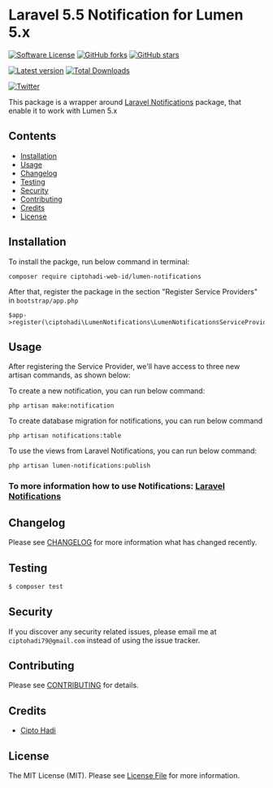 # Laravel 5.5 Notification for Lumen 5.x #

[![Software License](https://img.shields.io/github/license/ciptohadi-web-id/lumen-notifications.svg)](LICENSE.md)
[![GitHub forks](https://img.shields.io/github/forks/ciptohadi-web-id/lumen-notifications.svg)](https://github.com/ciptohadi-web-id/lumen-notifications/network)
[![GitHub stars](https://img.shields.io/github/stars/ciptohadi-web-id/lumen-notifications.svg)](https://github.com/ciptohadi-web-id/lumen-notifications/stargazers)

[![Latest version](https://img.shields.io/packagist/v/ciptohadi-web-id/lumen-notifications.svg)](https://packagist.org/packages/ciptohadi-web-id/lumen-notifications)
[![Total Downloads](https://img.shields.io/packagist/dt/ciptohadi-web-id/lumen-notifications.svg)](https://packagist.org/packages/ciptohadi-web-id/lumen-notifications)

[![Twitter](https://img.shields.io/twitter/url/https/github.com/ciptohadi-web-id/lumen-notifications.svg?style=social)](https://twitter.com/intent/tweet?text=Wow:&url=https%3A%2F%2Fgithub.com%2Fciptohadi-web-id%2Flumen-notifications)

This package is a wrapper around [Laravel Notifications](https://laravel.com/docs/5.3/notifications) package, that enable it to work with Lumen 5.x

## Contents

- [Installation](#installation)
- [Usage](#usage)
- [Changelog](#changelog)
- [Testing](#testing)
- [Security](#security)
- [Contributing](#contributing)
- [Credits](#credits)
- [License](#license)

## Installation ##

To install the packge, run below command in terminal:

	composer require ciptohadi-web-id/lumen-notifications

After that, register the package in the section "Register Service Providers" in `bootstrap/app.php`

	$app->register(\ciptohadi\LumenNotifications\LumenNotificationsServiceProvider::class);
	

## Usage

After registering the Service Provider, we'll have access to three new artisan commands, as shown below:

To create a new notification, you can run below command:
 
	php artisan make:notification
	
To create database migration for notifications, you can run below command
 
	php artisan notifications:table
	

To use the views from Laravel Notifications, you can run below command:

	php artisan lumen-notifications:publish
	
### To more information how to use Notifications: [Laravel Notifications](https://laravel.com/docs/5.5/notifications) ###

## Changelog

Please see [CHANGELOG](CHANGELOG.md) for more information what has changed recently.

## Testing

``` bash
$ composer test
```

## Security

If you discover any security related issues, please email me at `ciptohadi79@gmail.com` instead of using the issue tracker.

## Contributing

Please see [CONTRIBUTING](CONTRIBUTING.md) for details.

## Credits

- [Cipto Hadi](https://github.com/ciptohadi-web-id)

## License

The MIT License (MIT). Please see [License File](LICENSE.md) for more information.